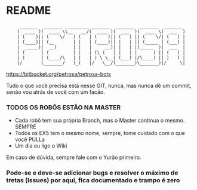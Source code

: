 # README #
         _______  _______ _________ _______  _______  _______  _______ 
        (  ____ )(  ____ \\__   __/(  ____ )(  ___  )(  ____ \(  ___  )
        | (    )|| (    \/   ) (   | (    )|| (   ) || (    \/| (   ) |
        | (____)|| (__       | |   | (____)|| |   | || (_____ | (___) |
        |  _____)|  __)      | |   |     __)| |   | |(_____  )|  ___  |
        | (      | (         | |   | (\ (   | |   | |      ) || (   ) |
        | )      | (____/\   | |   | ) \ \__| (___) |/\____) || )   ( |
        |/       (_______/   )_(   |/   \__/(_______)\_______)|/     \|
                                                                       
https://bitbucket.org/petrosa/petrosa-bots

Tudo o que você precisa está nesse GIT, nunca, mas nunca dê um commit, senão vou atrás de você com um facão.

### TODOS OS ROBÔS ESTÃO NA MASTER ###

* Cada robô tem sua própria Branch, mas o Master continua o mesmo. SEMPRE
* Todos os EX5 tem o mesmo nome, sempre, tome cuidado com o que você PULLa
* Um dia eu ligo o Wiki

Em caso de dúvida, sempre fale com o Yurão primeiro.

### Pode-se e deve-se adicionar bugs e resolver o máximo de tretas (Issues) por aqui, fica documentado e trampo é zero ###